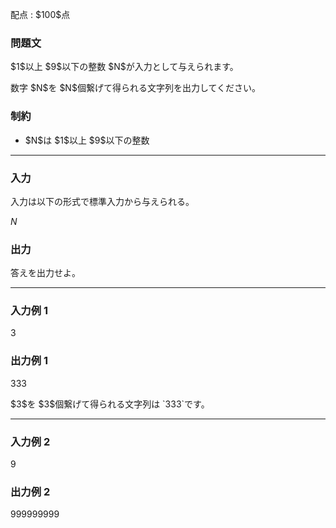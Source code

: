 
<div>

<span>

<span>

<p>
配点 : $100$点
</p>

<div>

<section>

### **問題文**

<p>
$1$以上 $9$以下の整数 $N$が入力として与えられます。
</p>

<p>
数字 $N$を $N$個繋げて得られる文字列を出力してください。
</p>

</section>

</div>

<div>

<section>

### **制約**

<ul>

<li>
$N$は $1$以上 $9$以下の整数
</li>

</ul>

</section>

</div>

---

<div>

<div>

<section>

### **入力**

<p>
入力は以下の形式で標準入力から与えられる。
</p>

<div>

$N$
</div>

</section>

</div>

<div>

<section>

### **出力**

<p>
答えを出力せよ。
</p>

</section>

</div>

</div>

---

<div>

<section>

### **入力例 1**

<div>

3

</div>

</section>

</div>

<div>

<section>

### **出力例 1**

<div>

333

</div>

<p>
$3$を $3$個繋げて得られる文字列は `333`です。
</p>

</section>

</div>

---

<div>

<section>

### **入力例 2**

<div>

9

</div>

</section>

</div>

<div>

<section>

### **出力例 2**

<div>

999999999

</div>

</section>

</div>

</span>

</span>

</div>
